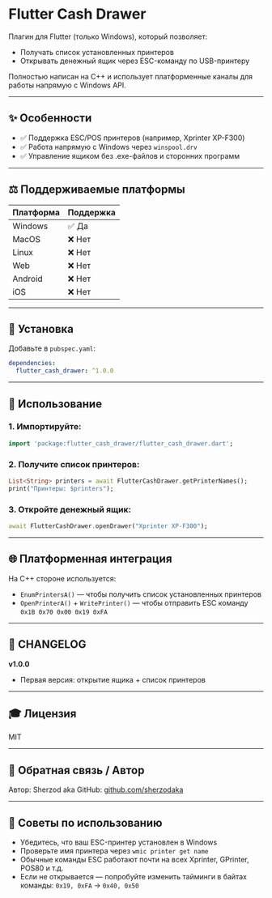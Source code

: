 # Flutter Cash Drawer

Плагин для Flutter (только Windows), который позволяет:

* Получать список установленных принтеров
* Открывать денежный ящик через ESC-команду по USB-принтеру

Полностью написан на C++ и использует платформенные каналы для работы напрямую с Windows API.

---

## ✨ Особенности

* ✅ Поддержка ESC/POS принтеров (например, Xprinter XP-F300)
* ✅ Работа напрямую с Windows через `winspool.drv`
* ✅ Управление ящиком без .exe-файлов и сторонних программ

---

## ⚖️ Поддерживаемые платформы

| Платформа | Поддержка |
| --------- | --------- |
| Windows   | ✅ Да      |
| MacOS     | ❌ Нет     |
| Linux     | ❌ Нет     |
| Web       | ❌ Нет     |
| Android   | ❌ Нет     |
| iOS       | ❌ Нет     |

---

## 📁 Установка

Добавьте в `pubspec.yaml`:

```yaml
dependencies:
  flutter_cash_drawer: ^1.0.0
```

---

## 🔧 Использование

### 1. Импортируйте:

```dart
import 'package:flutter_cash_drawer/flutter_cash_drawer.dart';
```

### 2. Получите список принтеров:

```dart
List<String> printers = await FlutterCashDrawer.getPrinterNames();
print("Принтеры: $printers");
```

### 3. Откройте денежный ящик:

```dart
await FlutterCashDrawer.openDrawer("Xprinter XP-F300");
```

---

## 🌐 Платформенная интеграция

На C++ стороне используется:

* `EnumPrintersA()` — чтобы получить список установленных принтеров
* `OpenPrinterA()` + `WritePrinter()` — чтобы отправить ESC команду `0x1B 0x70 0x00 0x19 0xFA`

---

## 📃 CHANGELOG

**v1.0.0**

* Первая версия: открытие ящика + список принтеров

---

## 🎓 Лицензия

MIT

---

## 📲 Обратная связь / Автор

Автор: Sherzod aka
GitHub: [github.com/sherzodaka](https://github.com/sherzodaka)

---

## 🎡 Советы по использованию

* Убедитесь, что ваш ESC-принтер установлен в Windows
* Проверьте имя принтера через `wmic printer get name`
* Обычные команды ESC работают почти на всех Xprinter, GPrinter, POS80 и т.д.
* Если не открывается — попробуйте изменить тайминги в байтах команды: `0x19, 0xFA` → `0x40, 0x50`
